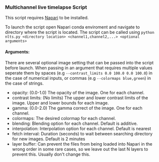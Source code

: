 ### Multichannel live timelapse Script
This script requires [Napari](https://napari.org/tutorials/fundamentals/installation:// "Napari") to be installed.

To launch the script open Napari conda enviroment and navigate to directory where the script is located.
The script can be called using `python nlts.py <directory location> <channel1,channel2,...> <optional arguments>`

#### Arguments:
There are several optional image setting that can be passed into the script before launch. When passing in an argument that requires multiple values seperate them by spaces (e.g `--contrast_limits 0.0 100.0 0.0 100.0`) in the case of numerical inputs, or commas (e.g `--colormaps blue,green`) in the case of strings.
- opacity: (0.0-1.0) The opacity of the image. One for each channel.
- contrast limits: (No limits) The upper and lower contrast limits of the image. Upper and lower bounds for each image.
- gamma: (0.0-2.0) The gamma correct of the image. One for each channel.
- colormaps: The desired colormap for each channel.
- blending: Blending option for each channel. Default is additive.
- interpolation: Interpolation option for each channel. Default is nearest
- fetch interval: Duration (seconds) to wait between searching directory for new images. Default is 2 minutes
- layer buffer: Can prevent the files from being loaded into Napari in the wrong order in some rare cases, so we leave out the last N layers to prevent this. Usually don't change this.
